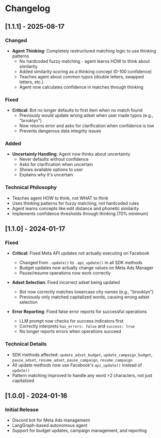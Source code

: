 # Changelog

## [1.1.1] - 2025-08-17

### Changed
- **Agent Thinking**: Completely restructured matching logic to use thinking patterns
  - No hardcoded fuzzy matching - agent learns HOW to think about similarity
  - Added similarity scoring as a thinking concept (0-100 confidence)
  - Teaches agent about common typos (double letters, swapped letters, etc.)
  - Agent now calculates confidence in matches through thinking

### Fixed
- **Critical**: Bot no longer defaults to first item when no match found
  - Previously would update wrong adset when user made typos (e.g., "brroklyn")
  - Now returns error and asks for clarification when confidence is low
  - Prevents dangerous data integrity issues

### Added
- **Uncertainty Handling**: Agent now thinks about uncertainty
  - Never defaults without confidence
  - Asks for clarification when uncertain
  - Shows available options to user
  - Explains why it's uncertain

### Technical Philosophy
- Teaches agent HOW to think, not WHAT to think
- Uses thinking patterns for fuzzy matching, not hardcoded rules
- Agent learns concepts like edit distance and phonetic similarity
- Implements confidence thresholds through thinking (70% minimum)

## [1.1.0] - 2024-01-17

### Fixed
- **Critical**: Fixed Meta API updates not actually executing on Facebook
  - Changed from `.update()` to `.api_update()` in all SDK methods
  - Budget updates now actually change values on Meta Ads Manager
  - Pause/resume operations now work correctly

- **Adset Selection**: Fixed incorrect adset being updated
  - Bot now correctly matches lowercase city names (e.g., "brooklyn")
  - Previously only matched capitalized words, causing wrong adset selection

- **Error Reporting**: Fixed false error reports for successful operations
  - LLM prompt now checks for success indicators first
  - Correctly interprets `has_errors: false` and `success: true`
  - No longer reports errors when operations succeed

### Technical Details
- SDK methods affected: `update_adset_budget`, `update_campaign_budget`, `pause_adset`, `resume_adset`, `pause_campaign`, `resume_campaign`
- All update methods now use Facebook's `api_update()` instead of `update()`
- Pattern matching improved to handle any word >2 characters, not just capitalized

## [1.0.0] - 2024-01-16

### Initial Release
- Discord bot for Meta Ads management
- LangGraph-based autonomous agent
- Support for budget updates, campaign management, and reporting